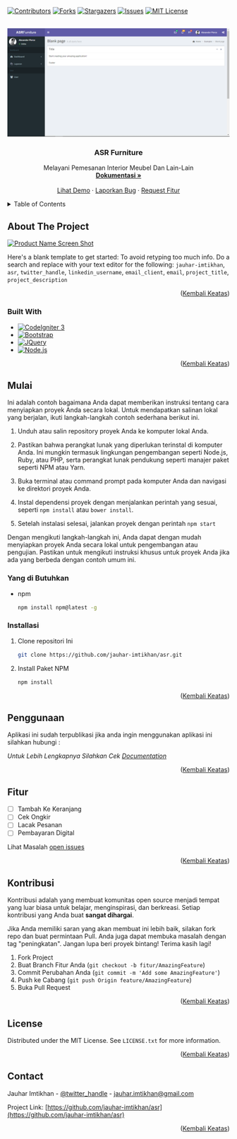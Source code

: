 <a name="readme-top"></a>

[![Contributors][contributors-shield]][contributors-url]
[![Forks][forks-shield]][forks-url]
[![Stargazers][stars-shield]][stars-url]
[![Issues][issues-shield]][issues-url]
[![MIT License][license-shield]][license-url]

<!-- PROJECT LOGO -->
<br />
<div align="center">
  <a href="https://github.com/jauhar-imtikhan/asr">
    <img src="assets/images/2.png" alt="Logo">
  </a>

<h3 align="center">ASR Furniture</h3>

  <p align="center">
    Melayani Pemesanan Interior Meubel Dan Lain-Lain
    <br />
    <a href="https://github.com/jauhar-imtikhan/asr"><strong>Dokumentasi »</strong></a>
    <br />
    <br />
    <a href="https://github.com/jauhar-imtikhan/asr">Lihat Demo</a>
    ·
    <a href="https://github.com/jauhar-imtikhan/asr/issues">Laporkan Bug</a>
    ·
    <a href="https://github.com/jauhar-imtikhan/asr/issues">Request Fitur</a>
  </p>
</div>

<!-- TABLE OF CONTENTS -->
<details>
  <summary>Table of Contents</summary>
  <ol>
    <li>
      <a href="#about-the-project">About The Project</a>
      <ul>
        <li><a href="#built-with">Built With</a></li>
      </ul>
    </li>
    <li>
      <a href="#getting-started">Getting Started</a>
      <ul>
        <li><a href="#prerequisites">Prerequisites</a></li>
        <li><a href="#installation">Installation</a></li>
      </ul>
    </li>
    <li><a href="#usage">Usage</a></li>
    <li><a href="#roadmap">Roadmap</a></li>
    <li><a href="#contributing">Contributing</a></li>
    <li><a href="#license">License</a></li>
    <li><a href="#contact">Contact</a></li>
    <li><a href="#acknowledgments">Acknowledgments</a></li>
  </ol>
</details>

<!-- ABOUT THE PROJECT -->

## About The Project

[![Product Name Screen Shot][product-screenshot]](https://example.com)

Here's a blank template to get started: To avoid retyping too much info. Do a search and replace with your text editor for the following: `jauhar-imtikhan`, `asr`, `twitter_handle`, `linkedin_username`, `email_client`, `email`, `project_title`, `project_description`

<p align="right">(<a href="#readme-top">Kembali Keatas</a>)</p>

### Built With

- [![CodeIgniter 3](https://img.shields.io/badge/CodeIgniter-3-blue?style=for-the-badge&logo=codeigniter)](https://codeigniter.com/)
- [![Bootstrap][Bootstrap.com]][Bootstrap-url]
- [![JQuery][JQuery.com]][JQuery-url]
- [![Node.js](https://img.shields.io/badge/Node.js-14.x-green?style=for-the-badge&logo=node.js)](https://nodejs.org/)

<p align="right">(<a href="#readme-top">Kembali Keatas</a>)</p>

<!-- GETTING STARTED -->

## Mulai

Ini adalah contoh bagaimana Anda dapat memberikan instruksi tentang cara menyiapkan proyek Anda secara lokal. Untuk mendapatkan salinan lokal yang berjalan, ikuti langkah-langkah contoh sederhana berikut ini.

1. Unduh atau salin repository proyek Anda ke komputer lokal Anda.

2. Pastikan bahwa perangkat lunak yang diperlukan terinstal di komputer Anda. Ini mungkin termasuk lingkungan pengembangan seperti Node.js, Ruby, atau PHP, serta perangkat lunak pendukung seperti manajer paket seperti NPM atau Yarn.

3. Buka terminal atau command prompt pada komputer Anda dan navigasi ke direktori proyek Anda.

4. Instal dependensi proyek dengan menjalankan perintah yang sesuai, seperti `npm install` atau `bower install`.

5. Setelah instalasi selesai, jalankan proyek dengan perintah `npm start`

Dengan mengikuti langkah-langkah ini, Anda dapat dengan mudah menyiapkan proyek Anda secara lokal untuk pengembangan atau pengujian. Pastikan untuk mengikuti instruksi khusus untuk proyek Anda jika ada yang berbeda dengan contoh umum ini.

### Yang di Butuhkan

- npm
  ```sh
  npm install npm@latest -g
  ```

### Installasi

1. Clone repositori Ini
   ```sh
   git clone https://github.com/jauhar-imtikhan/asr.git
   ```
2. Install Paket NPM
   ```sh
   npm install
   ```

<p align="right">(<a href="#readme-top">Kembali Keatas</a>)</p>

<!-- USAGE EXAMPLES -->

## Penggunaan

Aplikasi ini sudah terpublikasi jika anda ingin menggunakan aplikasi ini silahkan hubungi :

_Untuk Lebih Lengkapnya Silahkan Cek [Documentation](https://example.com)_

<p align="right">(<a href="#readme-top">Kembali Keatas</a>)</p>

<!-- ROADMAP -->

## Fitur

- [ ] Tambah Ke Keranjang
- [ ] Cek Ongkir
- [ ] Lacak Pesanan
- [ ] Pembayaran Digital

Lihat Masalah [open issues](https://github.com/jauhar-imtikhan/asr/issues)

<p align="right">(<a href="#readme-top">Kembali Keatas</a>)</p>

<!-- CONTRIBUTING -->

## Kontribusi

Kontribusi adalah yang membuat komunitas open source menjadi tempat yang luar biasa untuk belajar, menginspirasi, dan berkreasi. Setiap kontribusi yang Anda buat **sangat dihargai**.

Jika Anda memiliki saran yang akan membuat ini lebih baik, silakan fork repo dan buat permintaan Pull. Anda juga dapat membuka masalah dengan tag "peningkatan".
Jangan lupa beri proyek bintang! Terima kasih lagi!

1. Fork Project
2. Buat Branch Fitur Anda (`git checkout -b fitur/AmazingFeature`)
3. Commit Perubahan Anda (`git commit -m 'Add some AmazingFeature'`)
4. Push ke Cabang (`git push Origin feature/AmazingFeature`)
5. Buka Pull Request

<p align="right">(<a href="#readme-top">Kembali Keatas</a>)</p>

<!-- LICENSE -->

## License

Distributed under the MIT License. See `LICENSE.txt` for more information.

<p align="right">(<a href="#readme-top">Kembali Keatas</a>)</p>

<!-- CONTACT -->

## Contact

Jauhar Imtikhan - [@twitter_handle](https://twitter.com/twitter_handle) - jauhar.imtikhan@gmail.com

Project Link: [https://github.com/jauhar-imtikhan/asr](https://github.com/jauhar-imtikhan/asr)

<p align="right">(<a href="#readme-top">Kembali Keatas</a>)</p>

<!-- ACKNOWLEDGMENTS -->

<!-- MARKDOWN LINKS & IMAGES -->
<!-- https://www.markdownguide.org/basic-syntax/#reference-style-links -->

[contributors-shield]: https://img.shields.io/github/contributors/jauhar-imtikhan/asr.svg?style=for-the-badge
[contributors-url]: https://github.com/jauhar-imtikhan/asr/graphs/contributors
[forks-shield]: https://img.shields.io/github/forks/jauhar-imtikhan/asr.svg?style=for-the-badge
[forks-url]: https://github.com/jauhar-imtikhan/asr/network/members
[stars-shield]: https://img.shields.io/github/stars/jauhar-imtikhan/asr.svg?style=for-the-badge
[stars-url]: https://github.com/jauhar-imtikhan/asr/stargazers
[issues-shield]: https://img.shields.io/github/issues/jauhar-imtikhan/asr.svg?style=for-the-badge
[issues-url]: https://github.com/jauhar-imtikhan/asr/issues
[license-shield]: https://img.shields.io/github/license/jauhar-imtikhan/asr.svg?style=for-the-badge
[license-url]: https://github.com/jauhar-imtikhan/asr/blob/master/LICENSE.txt
[linkedin-shield]: https://img.shields.io/badge/-LinkedIn-black.svg?style=for-the-badge&logo=linkedin&colorB=555
[linkedin-url]: https://linkedin.com/in/linkedin_username
[product-screenshot]: images/screenshot.png
[Ci-url]: https://img.shields.io/badge/next.js-000000?style=for-the-badge&logo=nextdotjs&logoColor=white
[React.js]: https://img.shields.io/badge/React-20232A?style=for-the-badge&logo=react&logoColor=61DAFB
[React-url]: https://reactjs.org/
[Vue.js]: https://img.shields.io/badge/Vue.js-35495E?style=for-the-badge&logo=vuedotjs&logoColor=4FC08D
[Vue-url]: https://vuejs.org/
[Angular.io]: https://img.shields.io/badge/Angular-DD0031?style=for-the-badge&logo=angular&logoColor=white
[Angular-url]: https://angular.io/
[Svelte.dev]: https://img.shields.io/badge/Svelte-4A4A55?style=for-the-badge&logo=svelte&logoColor=FF3E00
[Svelte-url]: https://svelte.dev/
[Laravel.com]: https://img.shields.io/badge/Laravel-FF2D20?style=for-the-badge&logo=laravel&logoColor=white
[Laravel-url]: https://laravel.com
[Bootstrap.com]: https://img.shields.io/badge/Bootstrap-563D7C?style=for-the-badge&logo=bootstrap&logoColor=white
[Bootstrap-url]: https://getbootstrap.com
[JQuery.com]: https://img.shields.io/badge/jQuery-0769AD?style=for-the-badge&logo=jquery&logoColor=white
[JQuery-url]: https://jquery.com

